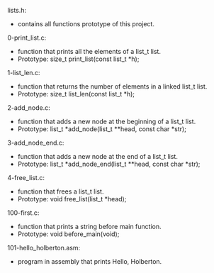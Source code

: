 lists.h:
 - contains all functions prototype of this project.

0-print_list.c:
 - function that prints all the elements of a list_t list.
 - Prototype: size_t print_list(const list_t *h);

1-list_len.c:
 - function that returns the number of elements in a linked list_t list.
 - Prototype: size_t list_len(const list_t *h);

2-add_node.c:
 - function that adds a new node at the beginning of a list_t list.
 - Prototype: list_t *add_node(list_t **head, const char *str);

3-add_node_end.c:
 - function that adds a new node at the end of a list_t list.
 - Prototype: list_t *add_node_end(list_t **head, const char *str);

4-free_list.c:
 - function that frees a list_t list.
 - Prototype: void free_list(list_t *head);

100-first.c:
 - function that prints a string before main function.
 - Prototype: void before_main(void);

101-hello_holberton.asm:
 - program in assembly that prints Hello, Holberton.
